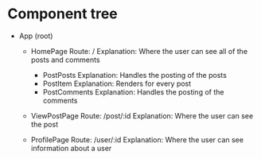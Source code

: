 # Component tree

- App (root)

  - HomePage
    Route: /
    Explanation: Where the user can see all of the posts and comments

    - PostPosts
      Explanation: Handles the posting of the posts
    - PostItem
      Explanation: Renders for every post
    - PostComments
      Explanation: Handles the posting of the comments

  - ViewPostPage
    Route: /post/:id
    Explanation: Where the user can see the post

  - ProfilePage
    Route: /user/:id
    Explanation: Where the user can see information about a user
